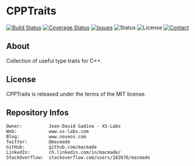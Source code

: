 CPPTraits
=========

[![Build Status](https://img.shields.io/travis/macmade/CPPTraits.svg?branch=master&style=flat)](https://travis-ci.org/macmade/CPPTraits)
[![Coverage Status](https://img.shields.io/coveralls/macmade/CPPTraits.svg?branch=master&style=flat)](https://coveralls.io/r/macmade/CPPTraits?branch=master)
[![Issues](http://img.shields.io/github/issues/macmade/CPPTraits.svg?style=flat)](https://github.com/macmade/CPPTraits/issues)
![Status](https://img.shields.io/badge/status-active-brightgreen.svg?style=flat)
![License](https://img.shields.io/badge/license-mit-brightgreen.svg?style=flat)
[![Contact](https://img.shields.io/badge/contact-@macmade-blue.svg?style=flat)](https://twitter.com/macmade)

About
-----

Collection of useful type traits for C++.

License
-------

CPPTraits is released under the terms of the MIT license.

Repository Infos
----------------

    Owner:			Jean-David Gadina - XS-Labs
    Web:			www.xs-labs.com
    Blog:			www.noxeos.com
    Twitter:		@macmade
    GitHub:			github.com/macmade
    LinkedIn:		ch.linkedin.com/in/macmade/
    StackOverflow:	stackoverflow.com/users/182676/macmade
